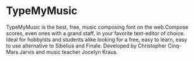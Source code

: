 # TypeMyMusic
 TypeMyMusic is the best, free, music composing font on the web.Compose scores, even ones with a grand staff, in your favorite text-editor of choice. Ideal for hobbyists and students alike looking for a free, easy to learn, easy to use alternative to Sibelius and Finale. Developed by Christopher Cinq-Mars Jarvis and music teacher Jocelyn Kraus. 
